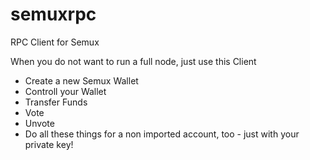 # semuxrpc
RPC Client for Semux

When you do not want to run a full node, just use this Client

- Create a new Semux Wallet
- Controll your Wallet
 - Transfer Funds
 - Vote 
 - Unvote
- Do all these things for a non imported account, too - just with your private key! 